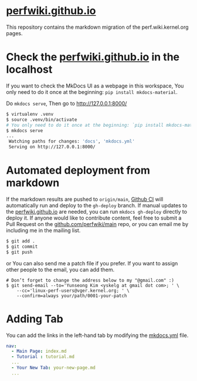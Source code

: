 # [perfwiki.github.io](https://perfwiki.github.io/)

This repository contains the markdown migration of the perf.wiki.kernel.org pages.

# Check the [perfwiki.github.io](https://perfwiki.github.io/) in the localhost

If you want to check the MkDocs UI as a webpage in this workspace,
You only need to do it once at the beginning: `pip install mkdocs-material`.

Do `mkdocs serve`, Then go to http://127.0.0.1:8000/
```sh
$ virtualenv .venv
$ source .venv/bin/activate
# You only need to do it once at the beginning: `pip install mkdocs-material`
$ mkdocs serve
...
 Watching paths for changes: 'docs', 'mkdocs.yml'
 Serving on http://127.0.0.1:8000/
```

# Automated deployment from markdown

If the markdown results are pushed to `origin/main`, [Github CI](.github/workflow/ci.yml) will automatically run and deploy to the `gh-deploy` branch.
If manual updates to the [perfwiki.github.io](https://perfwiki.github.io/) are needed, you can run `mkdocs gh-deploy` directly to deploy it.
If anyone would like to contribute content, feel free to submit a Pull Request on the [github.com/perfwiki/main](https://github.com/perfwiki/main) repo, or you can email me by including me in the mailing list.
```sh
$ git add .
$ git commit
$ git push
```

or You can also send me a patch file if you prefer. If you want to assign
other people to the email, you can add them.
```
# Don’t forget to change the address below to my "@gmail.com" :)
$ git send-email --to='Yunseong Kim <yskelg at gmail dot com>; ' \
    --cc='linux-perf-users@vger.kernel.org; ' \
    --confirm=always your/path/0001-your-patch
```

# Adding Tab

You can add the links in the left-hand tab by modifying the [mkdocs.yml](mkdocs.yml) file.
```yml
nav:
  - Main Page: index.md
  - Tutorial : tutorial.md
  ...
  - Your New Tab: your-new-page.md
  ...
```